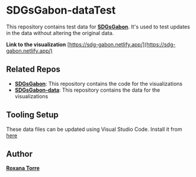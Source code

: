 # SDGsGabon-dataTest

This repository contains test data for [__SDGsGabon__](https://github.com/UNDP-Data/SDGsGabon).
It's used to test updates in the data without altering the original data.

__Link to the visualization__
[https://sdg-gabon.netlify.app/](https://sdg-gabon.netlify.app/)

## Related Repos
* [__SDGsGabon__](https://github.com/UNDP-Data/SDGsGabon): This repository contains the code for the visualizations
* [__SDGsGabon-data__](https://github.com/UNDP-Data/SDGsGabon-data): This repository contains the data for the visualizations

## Tooling Setup
These data files can be updated using Visual Studio Code. Install it from [here](https://code.visualstudio.com/)

## Author
[**Roxana Torre**](mailto:roxana.torre@undp.org)